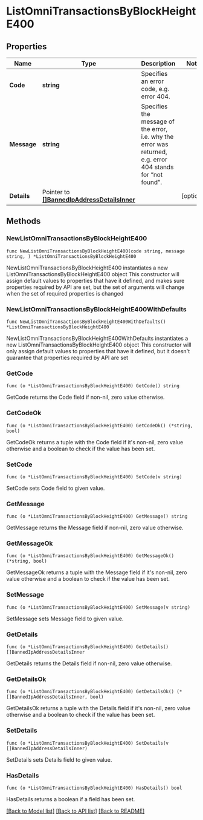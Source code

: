 # ListOmniTransactionsByBlockHeightE400

## Properties

Name | Type | Description | Notes
------------ | ------------- | ------------- | -------------
**Code** | **string** | Specifies an error code, e.g. error 404. | 
**Message** | **string** | Specifies the message of the error, i.e. why the error was returned, e.g. error 404 stands for “not found”. | 
**Details** | Pointer to [**[]BannedIpAddressDetailsInner**](BannedIpAddressDetailsInner.md) |  | [optional] 

## Methods

### NewListOmniTransactionsByBlockHeightE400

`func NewListOmniTransactionsByBlockHeightE400(code string, message string, ) *ListOmniTransactionsByBlockHeightE400`

NewListOmniTransactionsByBlockHeightE400 instantiates a new ListOmniTransactionsByBlockHeightE400 object
This constructor will assign default values to properties that have it defined,
and makes sure properties required by API are set, but the set of arguments
will change when the set of required properties is changed

### NewListOmniTransactionsByBlockHeightE400WithDefaults

`func NewListOmniTransactionsByBlockHeightE400WithDefaults() *ListOmniTransactionsByBlockHeightE400`

NewListOmniTransactionsByBlockHeightE400WithDefaults instantiates a new ListOmniTransactionsByBlockHeightE400 object
This constructor will only assign default values to properties that have it defined,
but it doesn't guarantee that properties required by API are set

### GetCode

`func (o *ListOmniTransactionsByBlockHeightE400) GetCode() string`

GetCode returns the Code field if non-nil, zero value otherwise.

### GetCodeOk

`func (o *ListOmniTransactionsByBlockHeightE400) GetCodeOk() (*string, bool)`

GetCodeOk returns a tuple with the Code field if it's non-nil, zero value otherwise
and a boolean to check if the value has been set.

### SetCode

`func (o *ListOmniTransactionsByBlockHeightE400) SetCode(v string)`

SetCode sets Code field to given value.


### GetMessage

`func (o *ListOmniTransactionsByBlockHeightE400) GetMessage() string`

GetMessage returns the Message field if non-nil, zero value otherwise.

### GetMessageOk

`func (o *ListOmniTransactionsByBlockHeightE400) GetMessageOk() (*string, bool)`

GetMessageOk returns a tuple with the Message field if it's non-nil, zero value otherwise
and a boolean to check if the value has been set.

### SetMessage

`func (o *ListOmniTransactionsByBlockHeightE400) SetMessage(v string)`

SetMessage sets Message field to given value.


### GetDetails

`func (o *ListOmniTransactionsByBlockHeightE400) GetDetails() []BannedIpAddressDetailsInner`

GetDetails returns the Details field if non-nil, zero value otherwise.

### GetDetailsOk

`func (o *ListOmniTransactionsByBlockHeightE400) GetDetailsOk() (*[]BannedIpAddressDetailsInner, bool)`

GetDetailsOk returns a tuple with the Details field if it's non-nil, zero value otherwise
and a boolean to check if the value has been set.

### SetDetails

`func (o *ListOmniTransactionsByBlockHeightE400) SetDetails(v []BannedIpAddressDetailsInner)`

SetDetails sets Details field to given value.

### HasDetails

`func (o *ListOmniTransactionsByBlockHeightE400) HasDetails() bool`

HasDetails returns a boolean if a field has been set.


[[Back to Model list]](../README.md#documentation-for-models) [[Back to API list]](../README.md#documentation-for-api-endpoints) [[Back to README]](../README.md)


